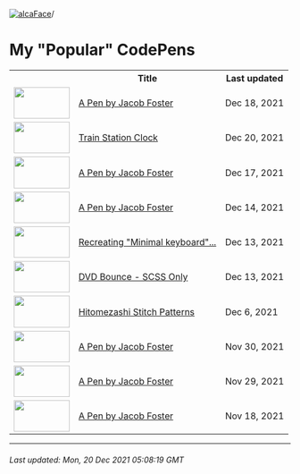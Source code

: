 [![alcaFace](https://camo.githubusercontent.com/2ee094c4af74cb0ec2e19388fccfb809837623e3/68747470733a2f2f7374617469632d63646e2e6a74766e772e6e65742f656d6f7469636f6e732f76312f3332383632362f312e30)](https://twitch.tv/Alca)/

# My "Popular" CodePens

<table>
	<tr>
		<th></th>
		<th>Title</th>
		<th>Last updated</th>
	</tr>
	<tr>
		<td><a href="https://codepen.io/Alca/pen/vYemqGK" rel="nofollow"><img src="https://codepen.io/alca/pen/vYemqGK/image/default.png" width="100" height="56.25"></a></td>
		<td><a href="https://codepen.io/Alca/pen/vYemqGK" rel="nofollow">A Pen by Jacob Foster</a></td>
		<td>Dec 18, 2021</td>
	</tr>
	<tr>
		<td><a href="https://codepen.io/Alca/pen/poWPQXX" rel="nofollow"><img src="https://codepen.io/alca/pen/poWPQXX/image/default.png" width="100" height="56.25"></a></td>
		<td><a href="https://codepen.io/Alca/pen/poWPQXX" rel="nofollow">Train Station Clock</a></td>
		<td>Dec 20, 2021</td>
	</tr>
	<tr>
		<td><a href="https://codepen.io/Alca/pen/QWqvjoP" rel="nofollow"><img src="https://codepen.io/alca/pen/QWqvjoP/image/default.png" width="100" height="56.25"></a></td>
		<td><a href="https://codepen.io/Alca/pen/QWqvjoP" rel="nofollow">A Pen by Jacob Foster</a></td>
		<td>Dec 17, 2021</td>
	</tr>
	<tr>
		<td><a href="https://codepen.io/Alca/pen/yLzVvYx" rel="nofollow"><img src="https://codepen.io/alca/pen/yLzVvYx/image/default.png" width="100" height="56.25"></a></td>
		<td><a href="https://codepen.io/Alca/pen/yLzVvYx" rel="nofollow">A Pen by Jacob Foster</a></td>
		<td>Dec 14, 2021</td>
	</tr>
	<tr>
		<td><a href="https://codepen.io/Alca/pen/vYeyOwd" rel="nofollow"><img src="https://codepen.io/alca/pen/vYeyOwd/image/default.png" width="100" height="56.25"></a></td>
		<td><a href="https://codepen.io/Alca/pen/vYeyOwd" rel="nofollow">Recreating "Minimal keyboard"...</a></td>
		<td>Dec 13, 2021</td>
	</tr>
	<tr>
		<td><a href="https://codepen.io/Alca/pen/WNZwKRo" rel="nofollow"><img src="https://codepen.io/alca/pen/WNZwKRo/image/default.png" width="100" height="56.25"></a></td>
		<td><a href="https://codepen.io/Alca/pen/WNZwKRo" rel="nofollow">DVD Bounce - SCSS Only</a></td>
		<td>Dec 13, 2021</td>
	</tr>
	<tr>
		<td><a href="https://codepen.io/Alca/pen/KKXVXOm" rel="nofollow"><img src="https://codepen.io/alca/pen/KKXVXOm/image/default.png" width="100" height="56.25"></a></td>
		<td><a href="https://codepen.io/Alca/pen/KKXVXOm" rel="nofollow">Hitomezashi Stitch Patterns</a></td>
		<td>Dec 6, 2021</td>
	</tr>
	<tr>
		<td><a href="https://codepen.io/Alca/pen/ZEXEmjQ" rel="nofollow"><img src="https://codepen.io/alca/pen/ZEXEmjQ/image/default.png" width="100" height="56.25"></a></td>
		<td><a href="https://codepen.io/Alca/pen/ZEXEmjQ" rel="nofollow">A Pen by Jacob Foster</a></td>
		<td>Nov 30, 2021</td>
	</tr>
	<tr>
		<td><a href="https://codepen.io/Alca/pen/LYzPQeN" rel="nofollow"><img src="https://codepen.io/alca/pen/LYzPQeN/image/default.png" width="100" height="56.25"></a></td>
		<td><a href="https://codepen.io/Alca/pen/LYzPQeN" rel="nofollow">A Pen by Jacob Foster</a></td>
		<td>Nov 29, 2021</td>
	</tr>
	<tr>
		<td><a href="https://codepen.io/Alca/pen/ZEJwLgY" rel="nofollow"><img src="https://codepen.io/alca/pen/ZEJwLgY/image/default.png" width="100" height="56.25"></a></td>
		<td><a href="https://codepen.io/Alca/pen/ZEJwLgY" rel="nofollow">A Pen by Jacob Foster</a></td>
		<td>Nov 18, 2021</td>
	</tr>
</table>

---

###### Last updated: Mon, 20 Dec 2021 05:08:19 GMT